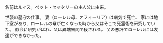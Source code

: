 名前はルイス。ペット・セマタリーの主人公に由来。

世襲の墓守の仕事。
妻（ローレル母、オフィーリア）は病気で死亡。
家には地下室があり、ローレルの母が亡くなった時から父はそこで死霊術を研究していた。
教会に研究がばれ、父は異端審問で殺される。
父の悪評でローレルには友達ができなかった。

